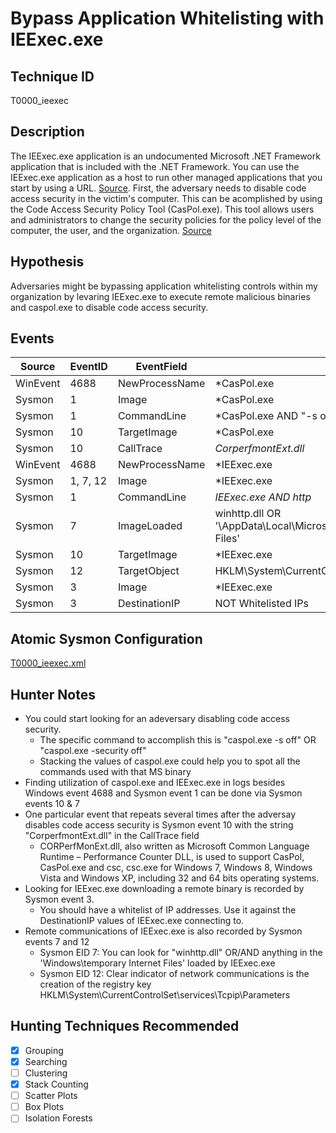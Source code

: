# Bypass Application Whitelisting with IEExec.exe
## Technique ID
T0000_ieexec


## Description
The IEExec.exe application is an undocumented Microsoft .NET Framework application that is included with the .NET Framework. You can use the IEExec.exe application as a host to run other managed applications that you start by using a URL. [Source](https://support.microsoft.com/en-us/help/822485/how-to-debug-managed-client-applications-that-are-started-by-using-a-url-in-visual-studio-net-or-in-visual-studio-2005). First, the adversary needs to disable code access security in the victim's computer. This can be acomplished by using the Code Access Security Policy Tool (CasPol.exe). This tool allows users and administrators to change the security policies for the policy level of the computer, the user, and the organization. [Source](https://msdn.microsoft.com/en-us/library/cb6t8dtz(v=vs.100).aspx)


## Hypothesis
Adversaries might be bypassing application whitelisting controls within my organization by levaring IEExec.exe to execute remote malicious binaries and caspol.exe to disable code access security.  


## Events

| Source | EventID | EventField | Details | Reference | 
|--------|---------|-------|---------|-----------| 
| WinEvent| 4688 | NewProcessName | *CasPol.exe | [Cyb3rWard0g](https://twitter.com/Cyb3rWard0g) |
| Sysmon | 1 | Image | *CasPol.exe | [Cyb3rWard0g](https://twitter.com/Cyb3rWard0g) |
| Sysmon | 1 | CommandLine | *CasPol.exe AND "-s off" | [Cyb3rWard0g](https://twitter.com/Cyb3rWard0g) |
| Sysmon | 10 | TargetImage | *CasPol.exe | [Cyb3rWard0g](https://twitter.com/Cyb3rWard0g) |
| Sysmon | 10 | CallTrace | *CorperfmontExt.dll* | [Cyb3rWard0g](https://twitter.com/Cyb3rWard0g) |
| WinEvent | 4688 | NewProcessName | *IEExec.exe | [Cyb3rWard0g](https://twitter.com/Cyb3rWard0g) |
| Sysmon | 1, 7, 12 | Image | *IEExec.exe | [Cyb3rWard0g](https://twitter.com/Cyb3rWard0g) |
| Sysmon | 1 | CommandLine | *IEExec.exe AND http* | [Cyb3rWard0g](https://twitter.com/Cyb3rWard0g) |
| Sysmon | 7 | ImageLoaded | winhttp.dll OR '\AppData\Local\Microsoft\Windows\Temporary Internet Files\' | [Cyb3rWard0g](https://twitter.com/Cyb3rWard0g) |
| Sysmon | 10 | TargetImage | *IEExec.exe | [Cyb3rWard0g](https://twitter.com/Cyb3rWard0g) |
| Sysmon | 12 | TargetObject | HKLM\System\CurrentControlSet\services\Tcpip\Parameters | [Cyb3rWard0g](https://twitter.com/Cyb3rWard0g) |
| Sysmon | 3 | Image | *IEExec.exe | [Cyb3rWard0g](https://twitter.com/Cyb3rWard0g) |
| Sysmon | 3 | DestinationIP | NOT Whitelisted IPs | [Cyb3rWard0g](https://twitter.com/Cyb3rWard0g) |


## Atomic Sysmon Configuration
[T0000_ieexec.xml](https://github.com/Cyb3rWard0g/ThreatHunter-Playbook/blob/master/attack_matrix/windows/sysmon_configs/T0000_ieexec.xml)


## Hunter Notes
* You could start looking for an adeversary disabling code access security.
  * The specific command to accomplish this is "caspol.exe -s off" OR "caspol.exe -security off"
  * Stacking the values of caspol.exe could help you to spot all the commands used with that MS binary
* Finding utilization of caspol.exe and IEExec.exe in logs besides Windows event 4688 and Sysmon event 1 can be done via Sysmon events 10 & 7
* One particular event that repeats several times after the adversay disables code access security is Sysmon event 10 with the string "CorperfmontExt.dll" in the CallTrace field
  * CORPerfMonExt.dll, also written as Microsoft Common Language Runtime – Performance Counter DLL, is used to support CasPol, CasPol.exe and csc, csc.exe for Windows 7, Windows 8, Windows Vista and Windows XP, including 32 and 64 bits operating systems.
* Looking for IEExec.exe downloading a remote binary is recorded by Sysmon event 3.
  * You should have a whitelist of IP addresses. Use it against the DestinationIP values of IEExec.exe connecting to.
* Remote communications of IEExec.exe is also recorded by Sysmon events 7 and 12
  * Sysmon EID 7: You can look for "winhttp.dll" OR/AND anything in the 'Windows\temporary Internet Files\' loaded by IEExec.exe
  * Sysmon EID 12: Clear indicator of network communications is the creation of the registry key  HKLM\System\CurrentControlSet\services\Tcpip\Parameters



## Hunting Techniques Recommended

- [x] Grouping
- [x] Searching
- [ ] Clustering
- [x] Stack Counting
- [ ] Scatter Plots
- [ ] Box Plots
- [ ] Isolation Forests
